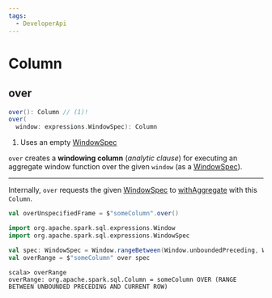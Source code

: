 ```yaml
---
tags:
  - DeveloperApi
---
```


# Column

## over

```scala
over(): Column // (1)!
over(
  window: expressions.WindowSpec): Column
```

1. Uses an empty [WindowSpec](window-functions/WindowSpec.md)

`over` creates a **windowing column** (*analytic clause*) for executing an aggregate window function over the given `window` (as a [WindowSpec](window-functions/WindowSpec.md)).

---

Internally, `over` requests the given [WindowSpec](window-functions/WindowSpec.md) to [withAggregate](window-functions/WindowSpec.md#withAggregate) with this `Column`.

```scala
val overUnspecifiedFrame = $"someColumn".over()
```

```scala
import org.apache.spark.sql.expressions.Window
import org.apache.spark.sql.expressions.WindowSpec

val spec: WindowSpec = Window.rangeBetween(Window.unboundedPreceding, Window.currentRow)
val overRange = $"someColumn" over spec
```

```text
scala> overRange
overRange: org.apache.spark.sql.Column = someColumn OVER (RANGE BETWEEN UNBOUNDED PRECEDING AND CURRENT ROW)
```

<!---
[[creating-instance]]
[[expr]]
`Column` represents a column in a Dataset.md[Dataset] that holds a Catalyst expressions/Expression.md[Expression] that produces a value per row.

NOTE: A `Column` is a value generator for every row in a `Dataset`.

[[star]]
A special column `*` references all columns in a `Dataset`.

With the SparkSession.md#implicits[implicits] converstions imported, you can create "free" column references using Scala's symbols.

[source, scala]
----
val spark: SparkSession = ...
import spark.implicits._

import org.apache.spark.sql.Column
scala> val nameCol: Column = 'name
nameCol: org.apache.spark.sql.Column = name
----

NOTE: _"Free" column references_ are ``Column``s with no association to a `Dataset`.

You can also create free column references from ``$``-prefixed strings.

[source, scala]
----
// Note that $ alone creates a ColumnName
scala> val idCol = $"id"
idCol: org.apache.spark.sql.ColumnName = id

import org.apache.spark.sql.Column

// The target type triggers the implicit conversion to Column
scala> val idCol: Column = $"id"
idCol: org.apache.spark.sql.Column = id
----

Beside using the `implicits` conversions, you can create columns using [col](standard-functions/index.md#col) and [column](standard-functions/index.md#column) functions.

[source, scala]
----
import org.apache.spark.sql.functions._

scala> val nameCol = col("name")
nameCol: org.apache.spark.sql.Column = name

scala> val cityCol = column("city")
cityCol: org.apache.spark.sql.Column = city
----

Finally, you can create a bound `Column` using the `Dataset` the column is supposed to be part of using Dataset.md#apply[Dataset.apply] factory method or Dataset.md#col[Dataset.col] operator.

NOTE: You can use bound `Column` references only with the ``Dataset``s they have been created from.

[source, scala]
----
scala> val textCol = dataset.col("text")
textCol: org.apache.spark.sql.Column = text

scala> val idCol = dataset.apply("id")
idCol: org.apache.spark.sql.Column = id

scala> val idCol = dataset("id")
idCol: org.apache.spark.sql.Column = id
----

You can reference nested columns using `.` (dot).

[[operators]]
.Column Operators
[cols="1,3",options="header",width="100%"]
|===
| Operator
| Description

| <<as, as>>
| Specifying type hint about the expected return value of the column

| <<name, name>>
|
|===

[NOTE]
====
`Column` has a reference to Catalyst's expressions/Expression.md[Expression] it was created for using `expr` method.

[source, scala]
----
scala> window('time, "5 seconds").expr
res0: org.apache.spark.sql.catalyst.expressions.Expression = timewindow('time, 5000000, 5000000, 0) AS window#1
----
====

!!! TIP
    Read about typed column references in [TypedColumn](TypedColumn.md).

=== [[as]] Specifying Type Hint -- `as` Operator

```scala
as[U : Encoder]: TypedColumn[Any, U]
```

`as` creates a [TypedColumn](TypedColumn.md) (that gives a type hint about the expected return value of the column).

[source, scala]
----
scala> $"id".as[Int]
res1: org.apache.spark.sql.TypedColumn[Any,Int] = id
----

=== [[name]] `name` Operator

[source, scala]
----
name(alias: String): Column
----

`name`...FIXME

NOTE: `name` is used when...FIXME

=== [[withColumn]] Adding Column to Dataset -- `withColumn` Method

[source, scala]
----
withColumn(colName: String, col: Column): DataFrame
----

`withColumn` method returns a new `DataFrame` with the new column `col` with `colName` name added.

NOTE: `withColumn` can replace an existing `colName` column.

[source, scala]
----
scala> val df = Seq((1, "jeden"), (2, "dwa")).toDF("number", "polish")
df: org.apache.spark.sql.DataFrame = [number: int, polish: string]

scala> df.show
+------+------+
|number|polish|
+------+------+
|     1| jeden|
|     2|   dwa|
+------+------+

scala> df.withColumn("polish", lit(1)).show
+------+------+
|number|polish|
+------+------+
|     1|     1|
|     2|     1|
+------+------+
----

You can add new columns do a `Dataset` using Dataset.md#withColumn[withColumn] method.

[source, scala]
----
val spark: SparkSession = ...
val dataset = spark.range(5)

// Add a new column called "group"
scala> dataset.withColumn("group", 'id % 2).show
+---+-----+
| id|group|
+---+-----+
|  0|    0|
|  1|    1|
|  2|    0|
|  3|    1|
|  4|    0|
+---+-----+
----

=== [[apply]] Creating Column Instance For Catalyst Expression -- `apply` Factory Method

[source, scala]
----
val spark: SparkSession = ...
case class Word(id: Long, text: String)
val dataset = Seq(Word(0, "hello"), Word(1, "spark")).toDS

scala> val idCol = dataset.apply("id")
idCol: org.apache.spark.sql.Column = id

// or using Scala's magic a little bit
// the following is equivalent to the above explicit apply call
scala> val idCol = dataset("id")
idCol: org.apache.spark.sql.Column = id
----

=== [[like]] `like` Operator

CAUTION: FIXME

[source, scala]
----
scala> df("id") like "0"
res0: org.apache.spark.sql.Column = id LIKE 0

scala> df.filter('id like "0").show
+---+-----+
| id| text|
+---+-----+
|  0|hello|
+---+-----+
----

=== [[symbols-as-column-names]] Symbols As Column Names

[source, scala]
----
scala> val df = Seq((0, "hello"), (1, "world")).toDF("id", "text")
df: org.apache.spark.sql.DataFrame = [id: int, text: string]

scala> df.select('id)
res0: org.apache.spark.sql.DataFrame = [id: int]

scala> df.select('id).show
+---+
| id|
+---+
|  0|
|  1|
+---+
----

=== [[cast]] `cast` Operator

`cast` method casts a column to a data type. It makes for type-safe maps with [Row](Row.md) objects of the proper type (not `Any`).

[source,scala]
----
cast(to: String): Column
cast(to: DataType): Column
----

`cast` uses spark-sql-CatalystSqlParser.md[CatalystSqlParser] to parse the data type from its canonical string representation.

==== [[cast-example]] cast Example

[source, scala]
----
scala> val df = Seq((0f, "hello")).toDF("label", "text")
df: org.apache.spark.sql.DataFrame = [label: float, text: string]

scala> df.printSchema
root
 |-- label: float (nullable = false)
 |-- text: string (nullable = true)

// without cast
import org.apache.spark.sql.Row
scala> df.select("label").map { case Row(label) => label.getClass.getName }.show(false)
+---------------+
|value          |
+---------------+
|java.lang.Float|
+---------------+

// with cast
import org.apache.spark.sql.types.DoubleType
scala> df.select(col("label").cast(DoubleType)).map { case Row(label) => label.getClass.getName }.show(false)
+----------------+
|value           |
+----------------+
|java.lang.Double|
+----------------+
----

=== [[generateAlias]] `generateAlias` Method

[source, scala]
----
generateAlias(e: Expression): String
----

`generateAlias`...FIXME

`generateAlias` is used when:

* `Column` is requested to <<named, named>>
* `RelationalGroupedDataset` is requested to [alias](RelationalGroupedDataset.md#alias)

=== [[named]] `named` Method

[source, scala]
----
named: NamedExpression
----

`named`...FIXME

`named` is used when the following operators are used:

* [Dataset.select](spark-sql-dataset-operators.md#select)
* [KeyValueGroupedDataset.agg](KeyValueGroupedDataset.md#agg)
-->
